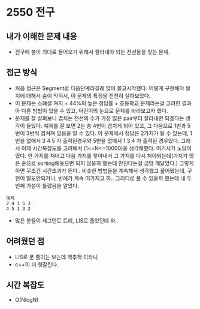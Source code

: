 # 2550 전구
## 내가 이해한 문제 내용
 - 전구에 불이 최대로 들어오기 위해서 잘라내야 되는 전선들을 찾는 문제.
## 접근 방식
 - 처음 접근은 Segment로 다음단계라길래 많이 쫄고시작했다. 어떻게 구현해야 될지에 대해서 숨이 막혀서, 이 문제의 특징을 천천히 살펴보았다.
 - 이 문제는 스폐셜 져지 + 44%의 높은 정답률 + 초등학교 문제라는걸 고려한 결과 아 다른 방법이 있을 수 있고, 어린이의 눈으로 문제를 바라보고자 했다.
 - 문제를 잘 살펴보니 겹치는 전선의 수가 가장 많은 pair부터 잘라내면 되겠다는 생각이 들었다. 예제를 잘 보면 2는 총 4번이 겹치게 되어 있고, 그 다음으로 1번과 5번이 
 3번씩 겹쳐져 있음을 알 수 있다. 이 문제에서 정답은 2가지가 될 수 있는데, 1번을 없애서 3 4 5 가 출력된경우와 5번을 없애서 1 3 4 가 출력된 경우였다. 그래서 이제 
 시간복잡도를 고려해서 (1<=N<=10000)을 생각해봤다. 여기서가 노답이였다. 한 가지를 쳐내고 다음 가지를 찾아내서 그 가지를 다시 쳐야되는데(가지가 많은 순으로 sorting해놓으면
 되지 않을까 했는데 안된다는걸 금방 깨달았다.) 그렇게 하면 무조건 시간초과가 뜬다.. 비슷한 방법들을 계속해서 생각했고 풀어봤는데, 구현이 말도안되거나, 반례가 계속 떠가지고 하.. 그리디로 풀 수 있을까 했는데 내 두번째 가설이 틀렸음을 알았다.
~~~
예제
2 4 1 5 3
4 5 1 3 2 
~~~
 - 많은 분들이 세그먼트 트리, LIS로 풀었던데 와..
## 어려웠던 점
 - LIS로 푼 풀이는 보는데 역추적 이라니
 - c++이 더 헷갈린다.
## 시간 복잡도
 - O(NlogN)
